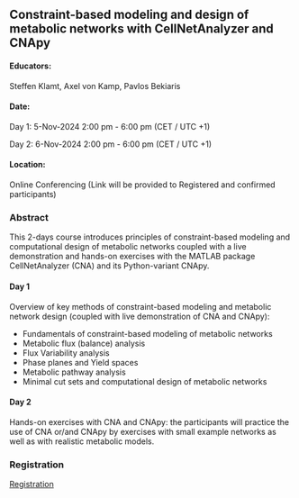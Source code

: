 ## Constraint-based modeling and design of metabolic networks with CellNetAnalyzer and CNApy

#### Educators: 
Steffen Klamt, Axel von Kamp, Pavlos Bekiaris

#### Date:
Day 1:  5-Nov-2024 2:00 pm - 6:00 pm (CET / UTC +1)

Day 2:  6-Nov-2024 2:00 pm - 6:00 pm (CET / UTC +1)

#### Location:
Online Conferencing (Link will be provided to Registered and confirmed participants)

### Abstract
This 2-days course introduces principles of constraint-based modeling and computational design of metabolic networks coupled with a live demonstration and hands-on exercises with the MATLAB package CellNetAnalyzer (CNA) and its Python-variant CNApy.

#### Day 1
Overview of key methods of constraint-based modeling and metabolic network design (coupled with live demonstration of CNA and CNApy):

-    Fundamentals of constraint-based modeling of metabolic networks 
-    Metabolic flux (balance) analysis
-    Flux Variability analysis
-    Phase planes and Yield spaces
-    Metabolic pathway analysis 
-    Minimal cut sets and computational design of metabolic networks

#### Day 2
Hands-on exercises with CNA and CNApy: the participants will practice the use of CNA or/and CNApy by exercises with small example networks as well as with realistic metabolic models. 


### Registration
[Registration](https://docs.google.com/forms/d/e/1FAIpQLSexoWIrjLPNudaq9MXMHkc4NuxgwXDMmoiiiEj-9seX0Kw1DQ/viewform?vc=0&c=0&w=1&flr=0&usp=mail_form_link)
